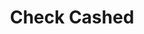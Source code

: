 ---
title: Check Cashed
slug: check-cashed
updated-on: '2024-05-30T13:44:31.749Z'
created-on: '2024-05-30T13:41:46.671Z'
published-on: '2024-05-30T13:54:32.469Z'
f_city-state-2:
- cms/city/fredericksburg-va.md
- cms/city/winchester-va.md
- cms/city/daly-city-ca.md
- cms/city/front-royal-va.md
- cms/city/batesville-ms.md
f_locations:
- cms/payday-loan/check-cashed-10601.md
- cms/payday-loan/check-cashed-10602.md
- cms/payday-loan/check-cashed-10603.md
- cms/payday-loan/check-cashed-10604.md
- cms/payday-loan/check-cashed-10605.md
- cms/payday-loan/check-cashed-10606.md
- cms/payday-loan/check-cashed-10607.md
f_states:
- cms/state/virginia.md
- cms/state/california.md
- cms/state/mississippi.md
layout: '[company].html'
tags: company
---